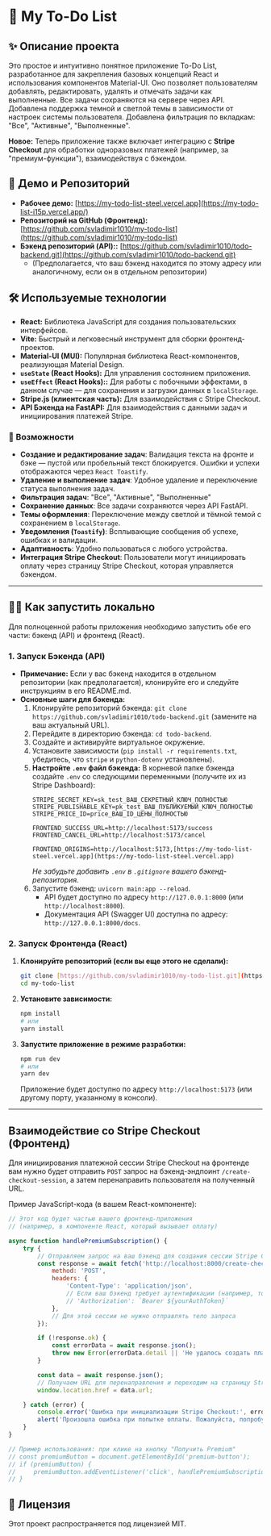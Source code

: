 # 📝 My To-Do List

## ✨ Описание проекта

Это простое и интуитивно понятное приложение To-Do List, разработанное для закрепления базовых концепций React и использования компонентов Material-UI. Оно позволяет пользователям добавлять, редактировать, удалять и отмечать задачи как выполненные. Все задачи сохраняются на сервере через API. Добавлена поддержка темной и светлой темы в зависимости от настроек системы пользователя. Добавлена фильтрация по вкладкам: "Все", "Активные", "Выполненные".

**Новое:** Теперь приложение также включает интеграцию с **Stripe Checkout** для обработки одноразовых платежей (например, за "премиум-функции"), взаимодействуя с бэкендом.

## 🚀 Демо и Репозиторий

* **Рабочее демо:** [https://my-todo-list-steel.vercel.app](https://my-todo-list-i15p.vercel.app/)
* **Репозиторий на GitHub (Фронтенд):** [https://github.com/svladimir1010/my-todo-list](https://github.com/svladimir1010/my-todo-list)
* **Бэкенд репозиторий (API)::** [https://github.com/svladimir1010/todo-backend.git](https://github.com/svladimir1010/todo-backend.git)
    * (Предполагается, что ваш бэкенд находится по этому адресу или аналогичному, если он в отдельном репозитории)

## 🛠️ Используемые технологии

* **React:** Библиотека JavaScript для создания пользовательских интерфейсов.
* **Vite:** Быстрый и легковесный инструмент для сборки фронтенд-проектов.
* **Material-UI (MUI):** Популярная библиотека React-компонентов, реализующая Material Design.
* **`useState` (React Hooks):** Для управления состоянием приложения.
* **`useEffect` (React Hooks)::** Для работы с побочными эффектами, в данном случае — для сохранения и загрузки данных в `localStorage`.
* **Stripe.js (клиентская часть):** Для взаимодействия с Stripe Checkout.
* **API Бэкенда на FastAPI:** Для взаимодействия с данными задач и инициирования платежей Stripe.

### 🌟 Возможности

-   **Создание и редактирование задач**:
    Валидация текста на фронте и бэке — пустой или пробельный текст блокируется.
    Ошибки и успехи отображаются через `React Toastify`.
-   **Удаление и выполнение задач**:
    Удобное удаление и переключение статуса выполнения задач.
-   **Фильтрация задач**:
    "Все", "Активные", "Выполненные"
-   **Сохранение данных**:
    Все задачи сохраняются через API FastAPI.
-   **Темы оформления**:
    Переключение между светлой и тёмной темой с сохранением в `localStorage`.
-   **Уведомления (`Toastify`)**:
    Всплывающие сообщения об успехе, ошибках и валидации.
-   **Адаптивность**:
    Удобно пользоваться с любого устройства.
-   **Интеграция Stripe Checkout**:
    Пользователи могут инициировать оплату через страницу Stripe Checkout, которая управляется бэкендом.

---

## 👨‍💻 Как запустить локально

Для полноценной работы приложения необходимо запустить обе его части: бэкенд (API) и фронтенд (React).

### 1. Запуск Бэкенда (API)

* **Примечание:** Если у вас бэкенд находится в отдельном репозитории (как предполагается), клонируйте его и следуйте инструкциям в его README.md.
* **Основные шаги для бэкенда:**
    1.  Клонируйте репозиторий бэкенда: `git clone https://github.com/svladimir1010/todo-backend.git` (замените на ваш актуальный URL).
    2.  Перейдите в директорию бэкенда: `cd todo-backend`.
    3.  Создайте и активируйте виртуальное окружение.
    4.  Установите зависимости (`pip install -r requirements.txt`, убедитесь, что `stripe` и `python-dotenv` установлены).
    5.  **Настройте `.env` файл бэкенда:** В корневой папке бэкенда создайте `.env` со следующими переменными (получите их из Stripe Dashboard):
        ```dotenv
        STRIPE_SECRET_KEY=sk_test_ВАШ_СЕКРЕТНЫЙ_КЛЮЧ_ПОЛНОСТЬЮ
        STRIPE_PUBLISHABLE_KEY=pk_test_ВАШ_ПУБЛИКУЕМЫЙ_КЛЮЧ_ПОЛНОСТЬЮ
        STRIPE_PRICE_ID=price_ВАШ_ID_ЦЕНЫ_ПОЛНОСТЬЮ

        FRONTEND_SUCCESS_URL=http://localhost:5173/success
        FRONTEND_CANCEL_URL=http://localhost:5173/cancel

        FRONTEND_ORIGINS=http://localhost:5173,[https://my-todo-list-steel.vercel.app](https://my-todo-list-steel.vercel.app)
        ```
        *Не забудьте добавить `.env` в `.gitignore` вашего бэкенд-репозитория.*
    6.  Запустите бэкенд: `uvicorn main:app --reload`.
        * API будет доступно по адресу `http://127.0.0.1:8000` (или `http://localhost:8000`).
        * Документация API (Swagger UI) доступна по адресу: `http://127.0.0.1:8000/docs`.

### 2. Запуск Фронтенда (React)

1.  **Клонируйте репозиторий (если вы еще этого не сделали):**
    ```bash
    git clone [https://github.com/svladimir1010/my-todo-list.git](https://github.com/svladimir1010/my-todo-list.git)
    cd my-todo-list
    ```

2.  **Установите зависимости:**
    ```bash
    npm install
    # или
    yarn install
    ```

3.  **Запустите приложение в режиме разработки:**
    ```bash
    npm run dev
    # или
    yarn dev
    ```
    Приложение будет доступно по адресу `http://localhost:5173` (или другому порту, указанному в консоли).

---

## Взаимодействие со Stripe Checkout (Фронтенд)

Для инициирования платежной сессии Stripe Checkout на фронтенде вам нужно будет отправить `POST` запрос на бэкенд-эндпоинт `/create-checkout-session`, а затем перенаправить пользователя на полученный URL.

Пример JavaScript-кода (в вашем React-компоненте):

```javascript
// Этот код будет частью вашего фронтенд-приложения
// (например, в компоненте React, который вызывает оплату)

async function handlePremiumSubscription() {
    try {
        // Отправляем запрос на ваш бэкенд для создания сессии Stripe Checkout
        const response = await fetch('http://localhost:8000/create-checkout-session', {
            method: 'POST',
            headers: {
                'Content-Type': 'application/json',
                // Если ваш бэкенд требует аутентификации (например, токен JWT), добавьте его здесь:
                // 'Authorization': `Bearer ${yourAuthToken}`
            },
            // Для этой сессии не нужно отправлять тело запроса
        });

        if (!response.ok) {
            const errorData = await response.json();
            throw new Error(errorData.detail || 'Не удалось создать платежную сессию на бэкенде.');
        }

        const data = await response.json();
        // Получаем URL для перенаправления и переходим на страницу Stripe Checkout
        window.location.href = data.url;

    } catch (error) {
        console.error('Ошибка при инициализации Stripe Checkout:', error);
        alert('Произошла ошибка при попытке оплаты. Пожалуйста, попробуйте еще раз.');
    }
}

// Пример использования: при клике на кнопку "Получить Premium"
// const premiumButton = document.getElementById('premium-button');
// if (premiumButton) {
//     premiumButton.addEventListener('click', handlePremiumSubscription);
// }
```

## 📄 Лицензия

Этот проект распространяется под лицензией MIT.
